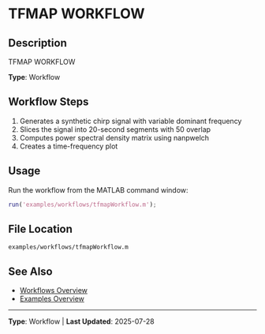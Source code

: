 # TFMAP WORKFLOW

## Description

TFMAP WORKFLOW

**Type**: Workflow

## Workflow Steps

1. Generates a synthetic chirp signal with variable dominant frequency
2. Slices the signal into 20-second segments with 50 overlap
3. Computes power spectral density matrix using nanpwelch
4. Creates a time-frequency plot

## Usage

Run the workflow from the MATLAB command window:

```matlab
run('examples/workflows/tfmapWorkflow.m');
```

## File Location

`examples/workflows/tfmapWorkflow.m`

## See Also

- [Workflows Overview](README.md#workflows)
- [Examples Overview](README.md)

---

**Type**: Workflow | **Last Updated**: 2025-07-28

